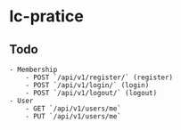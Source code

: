 # lc-pratice

## Todo
    - Membership
        - POST `/api/v1/register/` (register)
        - POST `/api/v1/login/` (login)
        - POST `/api/v1/logout/` (logout)
    - User 
        - GET `/api/v1/users/me`
        - PUT `/api/v1/users/me`